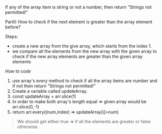 If any of the array item is string or not a number, then return "Strings not permitted!"

PartII:
How to check if the next element is greater than the array element before?

Steps:

- create a new array from the give array, which starts from the index 1.
- we compare all the elements from the new array with the given array to check if the new array elements are greater than the given array elements

_How to code_

1. use array's every method to check if all the array items are number and if not then return "Strings not permitted!"
2. Create a variable called updateArray.
3. const updateArray = arr.slice(1)
4. In order to make both array's length equal => given array would be arr.slice(0,-1)
5. return arr.every((num,index) => updateArray[i]>num)

> We should get either true => if all the elements are greater or false otherwise.
